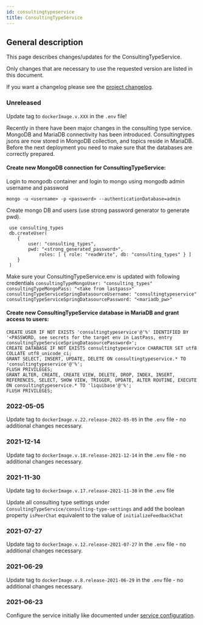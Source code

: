 ```yaml
---
id: consultingtypeservice
title: ConsultingTypeService
---
```


## General description

This page describes changes/updates for the ConsultingTypeService.

Only changes that are necessary to use the requested version are listed in this document.

If you want a changelog please see the [project changelog](https://github.com/CaritasDeutschland/caritas-onlineBeratung-consultingTypeService/blob/master/CHANGELOG.md).

### Unreleased

Update tag to `dockerImage.v.XXX` in the `.env` file!

Recently in there have been major changes in the consulting type service. MongoDB and MariaDB 
connectivity has been introduced.  Consultingtypes jsons are now stored in MongoDB collection, 
and topics reside in MariaDB. Before the next deployment you need to make sure that the databases 
are correctly prepared.

#### Create new MongoDB connection for ConsultingTypeService:
Login to mongodb container and login to mongo using mongodb admin username and password

`mongo -u <username> -p <password> --authenticationDatabase=admin`

Create mongo DB and users (use strong password generator to generate pwd).


     use consulting_types
     db.createUser(
	    {  
	    	user: "consulting_types",  
	    	pwd: "<strong_generated_password>",
    		    roles: [ { role: "readWrite", db: "consulting_types" } ]  
    	} 
     )  

Make sure your ConsultingTypeService.env is updated with following credentials
    `consultingTypeMongoUser: "consulting_types"`\
    `consultingTypeMongoPass: "<take from lastpass>"`\
    `consultingTypeServiceSpringDatasourceUsername: "consultingtypeservice"`\
    `consultingTypeServiceSpringDatasourcePassword: "<mariadb_pw>"`

#### Create new ConsultingTypeService database in MariaDB and grant access to users:
    CREATE USER IF NOT EXISTS 'consultingtypeservice'@'%' IDENTIFIED BY '<PASSWORD, see secrets for the target env in LastPass, entry consultingTypeServiceSpringDatasourcePassword>';  
    CREATE DATABASE IF NOT EXISTS consultingtypeservice CHARACTER SET utf8 COLLATE utf8_unicode_ci;  
    GRANT SELECT, INSERT, UPDATE, DELETE ON consultingtypeservice.* TO 'consultingtypeservice'@'%';  
    FLUSH PRIVILEGES;  
    GRANT ALTER, CREATE, CREATE VIEW, DELETE, DROP, INDEX, INSERT, REFERENCES, SELECT, SHOW VIEW, TRIGGER, UPDATE, ALTER ROUTINE, EXECUTE ON consultingtypeservice.* TO 'liquibase'@'%';  
    FLUSH PRIVILEGES;

### 2022-05-05

Update tag to `dockerImage.v.22.release-2022-05-05` in the `.env` file - no additional changes necessary.

### 2021-12-14

Update tag to `dockerImage.v.18.release-2021-12-14` in the `.env` file - no additional changes necessary.

### 2021-11-30

Update tag to `dockerImage.v.17.release-2021-11-30` in the `.env` file

Update all consulting type settings under `ConsultingTypeService/consulting-type-settings` and 
add the boolean property `isPeerChat` equivalent to the value of `initializeFeedbackChat`

### 2021-07-27

Update tag to `dockerImage.v.12.release-2021-07-27` in the `.env` file - no additional changes necessary.

### 2021-06-29

Update tag to `dockerImage.v.8.release-2021-06-29` in the `.env` file - no additional changes necessary.

### 2021-06-23

Configure the service initially like documented under [service configuration](../backend/service-configuration.md#consultingtypeservice).
